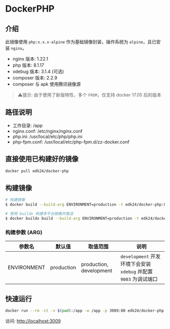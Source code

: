 # DockerPHP

## 介绍

此镜像使用 `php:x.x.x-alpine` 作为基础镜像封装，操作系统为 `alpine`，且已安装 `nginx`。

- nginx 版本: 1.22.1
- php 版本: 8.1.17
- xdebug 版本: 3.1.4 (可选)
- composer 版本: 2.2.9
- composer 与 apk 使用腾讯镜像源

> ⚠️提示: 由于使用了新版特性，多个 `FROM`，仅支持 docker 17.05 后的版本

## 路径说明

- 工作目录: /app
- nginx.conf: /etc/nginx/nginx.conf
- php.ini: /usr/local/etc/php/php.ini
- php-fpm.conf: /usr/local/etc/php-fpm.d/zz-docker.conf

## 直接使用已构建好的镜像

```bash
docker pull edk24/docker-php
```

## 构建镜像

```bash
# 构建镜像
$ docker build --build-arg ENVIRONMENT=production -t edk24/docker-php:8.1.17 .

# 使用 buildx 构建多平台镜像并推送
$ docker buildx build --build-arg ENVIRONMENT=production -t edk24/docker-php:8.1.17 --platform linux/amd64,linux/arm/v6,linux/arm/v7,linux/arm64/v8,linux/386 --push .
```

### 构建参数 (ARG)

| 参数名 | 默认值 | 取值范围 | 说明 |
| --- | --- | --- | --- |
| ENVIRONMENT | production | production, development | `development` 开发环境下会安装 `xdebug` 并配置 `9003` 为调试端口 |

## 快速运行

```bash
docker run --rm -it -v $(pwd):/app -w /app -p 3009:80 edk24/docker-php:8.1.17
```

访问: [http://localhost:3009](http://localhost:3009)